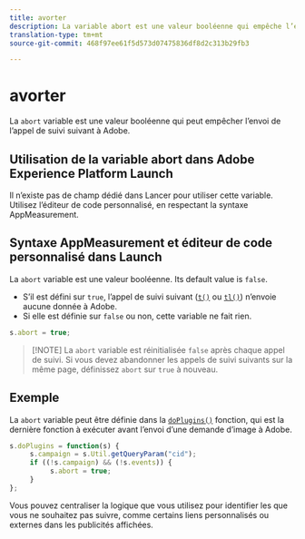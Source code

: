 ```yaml
---
title: avorter
description: La variable abort est une valeur booléenne qui empêche l’envoi d’un accès aux serveurs de collecte de données Adobe.
translation-type: tm+mt
source-git-commit: 468f97ee61f5d573d07475836df8d2c313b29fb3

---
```



# avorter

La `abort` variable est une valeur booléenne qui peut empêcher l’envoi de l’appel de suivi suivant à Adobe.

## Utilisation de la variable abort dans Adobe Experience Platform Launch

Il n’existe pas de champ dédié dans Lancer pour utiliser cette variable. Utilisez l’éditeur de code personnalisé, en respectant la syntaxe AppMeasurement.

## Syntaxe AppMeasurement et éditeur de code personnalisé dans Launch

La `abort` variable est une valeur booléenne. Its default value is `false`.

* S’il est défini sur `true`, l’appel de suivi suivant ([`t()`](../functions/t-method.md) ou [`tl()`](../functions/tl-method.md)) n’envoie aucune donnée à Adobe.
* Si elle est définie sur `false` ou non, cette variable ne fait rien.

```js
s.abort = true;
```

> [!NOTE] La `abort` variable est réinitialisée `false` après chaque appel de suivi. Si vous devez abandonner les appels de suivi suivants sur la même page, définissez `abort` sur `true` à nouveau.

## Exemple

La `abort` variable peut être définie dans la [`doPlugins()`](../functions/doplugins.md) fonction, qui est la dernière fonction à exécuter avant l’envoi d’une demande d’image à Adobe.

```js
s.doPlugins = function(s) {
     s.campaign = s.Util.getQueryParam("cid");
     if ((!s.campaign) && (!s.events)) {
          s.abort = true;
     }
};
```

Vous pouvez centraliser la logique que vous utilisez pour identifier les   que vous ne souhaitez pas suivre, comme certains liens personnalisés ou externes dans les publicités affichées.
